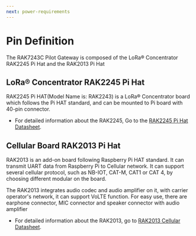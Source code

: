 ```yaml
---
next: power-requirements
---
```


# Pin Definition

The RAK7243C Pilot Gateway is composed of the LoRa® Concentrator RAK2245 Pi Hat and the RAK2013 Pi Hat

## LoRa® Concentrator RAK2245 Pi Hat

<rk-img
  src="/assets/images/datasheet/rak7243c/rak2245.png"
  width="50%"
  figure-number="1"
  caption="RAK2245 Pi Hat"
/>

RAK2245 Pi HAT(Model Name is: RAK2243) is a LoRa® Concentrator board which follows the Pi HAT standard, and can be mounted to Pi board with 40-pin connector.

* For detailed information about the RAK2245, Go to the [RAK2245 Pi Hat Datasheet](/en-us/datasheet/rak2245-pihat/#rak2245-pi-hat-lpwan-gateway-concentrator-module).

<rk-img
  src="/assets/images/datasheet/rak7243c/lora-hardware-structure.jpg"
  width="80%"
  figure-number="2"
  caption="LoRa® Hardware Structure"
/>

## Cellular Board RAK2013 Pi Hat

<rk-img
  src="/assets/images/datasheet/rak7243c/rak2013.jpg"
  width="50%"
  figure-number="3"
  caption="RAK2013 Cellular Pi Hat"
/>

RAK2013 is an add-on board following Raspberry Pi HAT standard. It can transmit UART data from Raspberry Pi to Cellular network. It can support several cellular protocol, such as NB-IOT, CAT-M, CAT1 or CAT 4, by choosing different modular on the board. 

The RAK2013 integrates audio codec and audio amplifier on it, with carrier operator's network, it can support VoLTE function. For easy use, there are earphone connector, MIC connector and speaker connector with audio amplifier

* For detailed information about the RAK2013, go to [RAK2013 Cellular Datasheet](/en-us/datasheet/rak2013/#rak2013-cellular).

<rk-img
  src="/assets/images/datasheet/rak7243c/cellular-hardware-structure.png"
  width="75%"
  figure-number="4"
  caption="Cellular Hardware Structure"
/>
